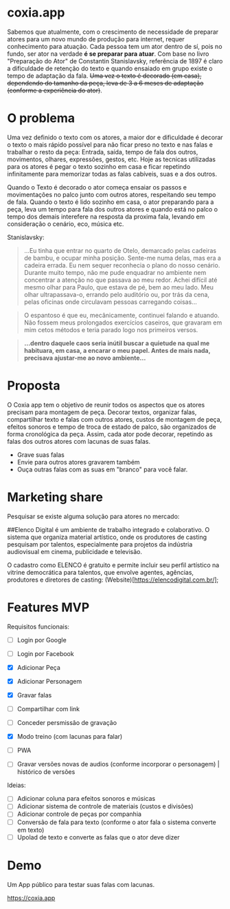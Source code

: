 # coxia.app
Sabemos que atualmente, com o crescimento de necessidade de preparar atores para um novo mundo de produção para internet, requer conhecimento para atuação. Cada pessoa tem um ator dentro de sí, pois no fundo, ser ator na verdade **é se preparar para atuar**.
Com base no livro "Preparação do Ator" de Constantin Stanislavsky, referência de 1897 é claro a dificuldade de retenção do texto e quando ensaiado em grupo existe o tempo de adaptação da fala. ~~Uma vez o texto é decorado (em casa), dependendo do tamanho da peça, leva de 3 a 6 meses de adaptação (conforme a experiência do ator)~~.

# O problema
Uma vez definido o texto com os atores, a maior dor e dificuldade é decorar o texto o mais rápido possível para não ficar preso no texto e  nas falas e trabalhar o resto da peça: Entrada, saída, tempo de fala dos outros, movimentos, olhares, expressões, gestos, etc. Hoje as tecnicas utilizadas para os atores é pegar o texto sozinho em casa e ficar repetindo infinitamente para memorizar todas as falas cabíveis, suas e a dos outros.

Quando o Texto é decorado o ator começa ensaiar os passos e movimentações no palco junto com outros atores, respeitando seu tempo de fala. Quando o texto é lido sozinho em casa, o ator preparando para a peça, leva um tempo para fala dos outros atores e quando está no palco o tempo dos demais interefere na resposta da proxima fala, levando em consideração o cenário, eco, música etc.

Stanislavsky:
> ...Eu tinha que entrar no quarto de Otelo, demarcado pelas cadeiras de bambu, e ocupar minha posição. Sente-me numa delas, mas era a cadeira errada. Eu nem sequer reconhecia o plano do nosso cenário. Durante muito tempo, não me pude enquadrar no ambiente nem concentrar a atenção no que passava ao meu redor. Achei difícil até mesmo olhar para Paulo, que estava de pé, bem ao meu lado. Meu olhar ultrapassava-o, errando pelo auditório ou, por trás da cena, pelas oficinas onde circulavam pessoas carregando coisas...

> O espantoso é que eu, mecânicamente, continuei falando e atuando. Não fossem meus prolongados exercícios caseiros, que gravaram em mim cetos métodos e teria parado logo nos primeiros versos.

>**...dentro daquele caos seria inútil buscar a quietude na qual me habituara, em casa, a encarar o meu papel. Antes de mais nada, precisava ajustar-me ao novo ambiente...**

# Proposta
O Coxia app tem o objetivo de reunir todos os aspectos que os atores precisam para montagem de peça. Decorar textos, organizar falas, compartilhar texto e falas com outros atores, custos de montagem de peça, efeitos sonoros e tempo de troca de estado de palco, são organizados de forma cronológica da peça. Assim, cada ator pode decorar, repetindo as falas dos outros atores com lacunas de suas falas.
- Grave suas falas
- Envie para outros atores gravarem também
- Ouça outras falas com as suas em "branco" para você falar.


# Marketing share
Pesquisar se existe alguma solução para atores no mercado:
	
##Elenco Digital
é um ambiente de trabalho integrado e colaborativo. O sistema que organiza material artístico, onde os produtores de casting pesquisam por talentos, especialmente para projetos da indústria audiovisual em cinema, publicidade e televisão.

O cadastro como ELENCO é gratuito e permite incluir seu perfil artístico na vitrine democrática para talentos, que envolve agentes, agências, produtores e diretores de casting: (Website)[https://elencodigital.com.br/];


# Features MVP
Requisitos funcionais:
- [ ] Login por Google
- [ ] Login por Facebook
- [X] Adicionar Peça
- [X] Adicionar Personagem
- [X] Gravar falas
- [ ] Compartilhar com link
- [ ] Conceder persmissão de gravação
- [X] Modo treino (com lacunas para falar)
- [ ] PWA
- [ ] Gravar versões novas de audios (conforme incorporar o personagem) | histórico de versões


Ideias:
- [ ] Adicionar coluna para efeitos sonoros e músicas
- [ ] Adicionar sistema de controle de materiais (custos e divisões)
- [ ] Adicionar controle de peças por companhia
- [ ] Conversão de fala para texto (conforme o ator fala o sistema converte em texto)
- [ ] Upolad de texto e converte as falas que o ator deve dizer

# Demo
Um App público para testar suas falas com lacunas.

https://coxia.app
